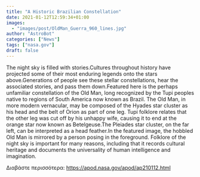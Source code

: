```yaml
---
title: "A Historic Brazilian Constellation"
date: 2021-01-12T12:59:34+01:00
images:
  - "images/post/OldMan_Guerra_960_lines.jpg"
author: "AstroBot"
categories: ["News"]
tags: ["nasa.gov"]
draft: false
---
```


The night sky is filled with stories.Cultures throughout history have projected some of their most enduring legends onto the stars above.Generations of people see these stellar constellations, hear the associated stories, and pass them down.Featured here is the perhaps unfamiliar constellation of the Old Man, long recognized by the Tupi peoples native to regions of South America now known as Brazil. The Old Man, in more modern vernacular, may be composed of the Hyades star cluster as his head and the belt of Orion as part of one leg. Tupi folklore relates that the other leg was cut off by his unhappy wife, causing it to end at the orange star now known as Betelgeuse.The Pleiades star cluster, on the far left, can be interpreted as a head feather.In the featured image, the hobbled Old Man is mirrored by a person posing in the foreground. Folklore of the night sky is important for many reasons, including that it records cultural heritage and documents the universality of human intelligence and imagination. 

Διαβάστε περισσότερα: https://apod.nasa.gov/apod/ap210112.html
